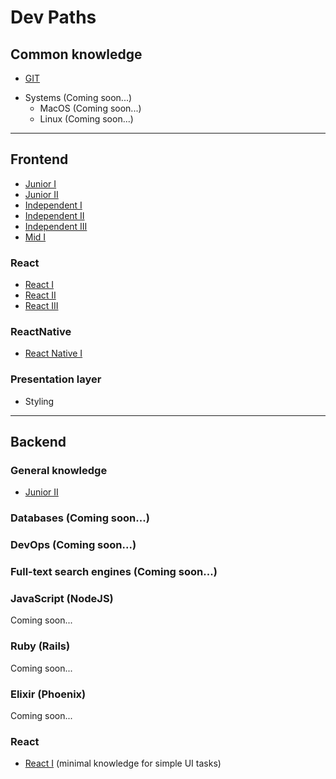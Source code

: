 # Dev Paths

## Common knowledge
* [GIT](common/git.md) 
- Systems (Coming soon...)
  - MacOS (Coming soon...)
  - Linux (Coming soon...)
 
---

## Frontend
* [Junior I](frontend_developer/01_junior_I.md)
* [Junior II](frontend_developer/02_junior_II.md)
* [Independent I](frontend_developer/03_independent_I.md)
* [Independent II](frontend_developer/04_independent_II.md)
* [Independent III](frontend_developer/05_independent_III.md)
* [Mid I](frontend_developer/06_mid_I.md)

### React
* [React I](frontend_developer/react/01_level_1.md)
* [React II](frontend_developer/react/02_level_2.md)
* [React III](frontend_developer/react/03_level_3.md)

### ReactNative
* [React Native I](frontend_developer/react-native/01_level_1.md)

### Presentation layer
* Styling

---

## Backend
### General knowledge
- [Junior II](/backend_developer/02_junior_II.md)
### Databases (Coming soon...)
### DevOps (Coming soon...)
### Full-text search engines (Coming soon...)

### JavaScript (NodeJS)
Coming soon...

### Ruby (Rails)
Coming soon...

### Elixir (Phoenix)
Coming soon...

### React
* [React I](backend_developer/frameworks/react.md) (minimal knowledge for simple UI tasks)

